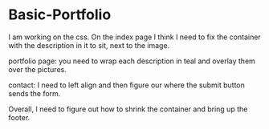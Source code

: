 # Basic-Portfolio

I am working on the css. On the index page I think I need to fix the container with the description in it to sit, next to the image. 

portfolio page: you need to wrap each description in teal and overlay them over the pictures. 

contact: I need to left align and then figure our where the submit button sends the form.

Overall, I need to figure out how to shrink the container and bring up the footer.